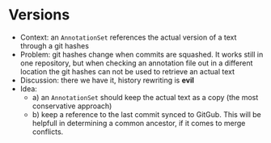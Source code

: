 # Versions

- Context: an `AnnotationSet` references the actual version of a text through a git hashes
- Problem: git hashes change when commits are squashed. It works still in one repository, but when checking an annotation file out in a different location the git hashes can not be used to retrieve an actual text
- Discussion: there we have it, history rewriting is **evil**
- Idea: 
  - a) an `AnnotationSet` should keep the actual text as a copy (the most conservative approach)
  - b) keep a reference to the last commit synced to GitGub. This will be helpfull in determining a common ancestor, if it comes to merge conflicts. 
  
  
  